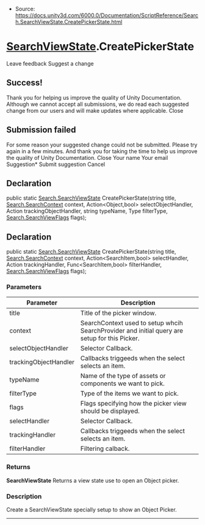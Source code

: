 * Source: https://docs.unity3d.com/6000.0/Documentation/ScriptReference/Search.SearchViewState.CreatePickerState.html

#  [SearchViewState](https://docs.unity3d.com/6000.0/Documentation/ScriptReference/Search.SearchViewState.html).CreatePickerState
Leave feedback
Suggest a change
## Success!
Thank you for helping us improve the quality of Unity Documentation. Although we cannot accept all submissions, we do read each suggested change from our users and will make updates where applicable.
Close
## Submission failed
For some reason your suggested change could not be submitted. Please <a>try again</a> in a few minutes. And thank you for taking the time to help us improve the quality of Unity Documentation.
Close
Your name Your email Suggestion* Submit suggestion
Cancel
## Declaration
public static [Search.SearchViewState](https://docs.unity3d.com/6000.0/Documentation/ScriptReference/Search.SearchViewState.html) CreatePickerState(string title, [Search.SearchContext](https://docs.unity3d.com/6000.0/Documentation/ScriptReference/Search.SearchContext.html) context, Action<Object,bool> selectObjectHandler, Action<Object> trackingObjectHandler, string typeName, Type filterType, [Search.SearchViewFlags](https://docs.unity3d.com/6000.0/Documentation/ScriptReference/Search.SearchViewFlags.html) flags); 
## Declaration
public static [Search.SearchViewState](https://docs.unity3d.com/6000.0/Documentation/ScriptReference/Search.SearchViewState.html) CreatePickerState(string title, [Search.SearchContext](https://docs.unity3d.com/6000.0/Documentation/ScriptReference/Search.SearchContext.html) context, Action<SearchItem,bool> selectHandler, Action<SearchItem> trackingHandler, Func<SearchItem,bool> filterHandler, [Search.SearchViewFlags](https://docs.unity3d.com/6000.0/Documentation/ScriptReference/Search.SearchViewFlags.html) flags); 
### Parameters
Parameter | Description  
---|---  
title | Title of the picker window.  
context | SearchContext used to setup whcih SearchProvider and initial query are setup for this Picker.  
selectObjectHandler | Selector Callback.  
trackingObjectHandler | Callbacks triggeeds when the select selects an item.  
typeName | Name of the type of assets or components we want to pick.  
filterType | Type of the items we want to pick.  
flags | Flags specifying how the picker view should be displayed.  
selectHandler | Selector Callback.  
trackingHandler | Callbacks triggeeds when the select selects an item.  
filterHandler | Filtering calback.  
### Returns
**SearchViewState** Returns a view state use to open an Object picker. 
### Description
Create a SearchViewState specially setup to show an Object Picker.
* * *
